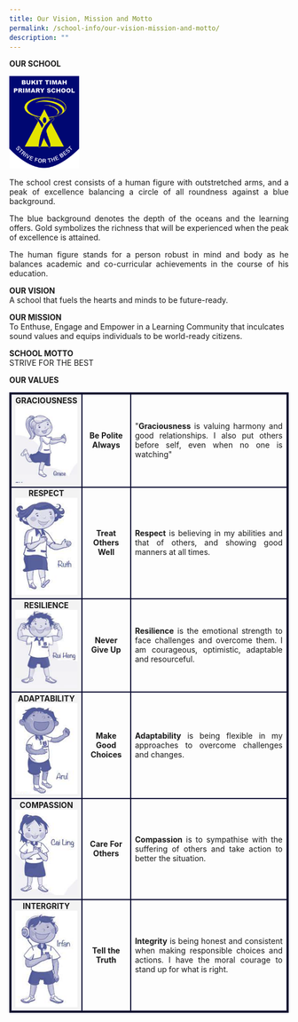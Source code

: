```yaml
---
title: Our Vision, Mission and Motto
permalink: /school-info/our-vision-mission-and-motto/
description: ""
---
```

**OUR SCHOOL**

<img src="/images/BTPS_Logo.jpeg" style="width:25%">
<p align="justify">
The school crest consists of a human figure with outstretched arms, and a peak of excellence balancing a circle of all roundness against a blue background.</p>
<p align="justify">
The blue background denotes the depth of the oceans and the learning offers. Gold symbolizes the richness that will be experienced when the peak of excellence is attained.</p>
<p align="justify">
The human figure stands for a person robust in mind and body as he balances academic and co-curricular achievements in the course of his education. </p>

**OUR VISION**<br>
A school that fuels the hearts and minds to be future-ready.

**OUR MISSION**<br>
To Enthuse, Engage and Empower in a Learning Community that inculcates sound values and equips individuals to be world-ready citizens.

**SCHOOL MOTTO**<br>
STRIVE FOR THE BEST

**OUR VALUES**<br>
<table style="border:2px solid #0A0B30">
<tbody><tr>
<td style="border:2px solid #0A0B30; background-color:#f3f3f3; width:20%; text-align: center;"><strong>GRACIOUSNESS</strong><img src="/images/graciousness.png">
</td><td style="border:2px solid #0A0B30; text-align: center;"><strong>Be Polite Always</strong></td><td style="border:2px solid #0A0B30; text-align: center;"><p align="justify">"<strong>Graciousness</strong> is valuing harmony and good relationships. I also put others before self, even when no one is watching"</p></td></tr>

<tr>
<td style="border:2px solid #0A0B30; background-color:#f3f3f3; width:20%; text-align: center;"><strong>RESPECT</strong><img src="/images/respect.png">
</td><td style="border:2px solid #0A0B30; text-align: center;"><strong>Treat Others Well</strong></td><td style="border:2px solid #0A0B30; text-align: center;"><p align="justify"><strong>Respect</strong> is believing in my abilities and that of others, and showing good manners at all times.</p></td></tr>
<tr>
<td style="border:2px solid #0A0B30; background-color:#f3f3f3; width:20%; text-align: center;"><strong>RESILIENCE</strong><img src="/images/rui%20heng.png">
</td><td style="border:2px solid #0A0B30; text-align: center;"><strong>Never Give Up</strong></td><td style="border:2px solid #0A0B30; text-align: center;"><p align="justify"><strong>Resilience</strong> is the emotional strength to face challenges and overcome them. I am courageous, optimistic, adaptable and resourceful.</p></td></tr>
<tr>
<td style="border:2px solid #0A0B30; background-color:#f3f3f3; width:20%; text-align: center;"><strong>ADAPTABILITY</strong><img src="/images/adaptability.png">
</td><td style="border:2px solid #0A0B30; text-align: center;"><strong>Make Good Choices</strong></td><td style="border:2px solid #0A0B30; text-align: center;"><p align="justify"><strong>Adaptability</strong> is being flexible in my approaches to overcome challenges and changes.</p></td></tr>
<tr>
<td style="border:2px solid #0A0B30; background-color:#f3f3f3; width:20%; text-align: center;"><strong>COMPASSION</strong><img src="/images/cai%20ling.png">
</td><td style="border:2px solid #0A0B30; text-align: center;"><strong>Care For Others</strong></td><td style="border:2px solid #0A0B30; text-align: center;"><p align="justify"><strong>Compassion</strong> is to sympathise with the suffering of others and take action to better the situation.</p></td></tr>
<tr>
<td style="border:2px solid #0A0B30; background-color:#f3f3f3; width:20%; text-align: center;"><strong>INTERGRITY</strong><img src="/images/integrity.png">
</td><td style="border:2px solid #0A0B30; text-align: center;"><strong>Tell the Truth</strong></td><td style="border:2px solid #0A0B30; text-align: center;"><p align="justify"><strong>Integrity</strong> is being honest and consistent when making responsible choices and actions. I have the moral courage to stand up for what is right.</p></td></tr>
</tbody></table>
 <br><br>